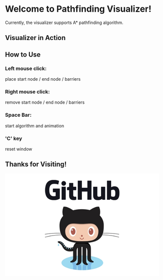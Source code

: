 # Welcome to Pathfinding Visualizer!

Currently, the visualizer supports A* pathfinding algorithm.

## Visualizer in Action



## How to Use

### Left mouse click:
place start node / end node / barriers

### Right mouse click:
remove start node / end node / barriers

### Space Bar:
start algorithm and animation

### 'C' key
reset window

## Thanks for Visiting!

![github](/assets/githublogo.jpg)